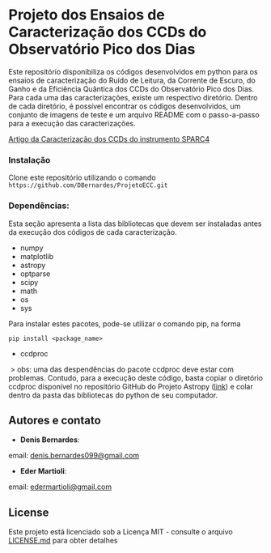# Projeto dos Ensaios de Caracterização dos CCDs do Observatório Pico dos Dias
Este repositório disponibiliza os códigos desenvolvidos em python para os ensaios de caracterização do Ruído de Leitura, da Corrente de Escuro, do Ganho e da Eficiência Quântica dos CCDs do Observatório Pico dos Dias. Para cada uma das caracterizações, existe um respectivo diretório. Dentro de cada diretório, é possível encontrar os códigos desenvolvidos, um conjunto de imagens de teste e um arquivo README com o passo-a-passo para a execução das caracterizações.

[Artigo da Caracterização dos CCDs do instrumento SPARC4](https://arxiv.org/abs/1806.02191)


### Instalação
Clone este repositório utilizando o comando ```https://github.com/DBernardes/ProjetoECC.git ```

### Dependências:
Esta seção apresenta a lista das bibliotecas que devem ser instaladas antes da execução dos códigos de cada caracterização.

  - numpy
  - matplotlib
  - astropy
  - optparse
  - scipy
  - math
  - os
  - sys
  
  Para instalar estes pacotes, pode-se utilizar o comando pip, na forma  
  
```
pip install <package_name>
```

  - ccdproc
  
  > obs: uma das despendências do pacote ccdproc deve estar com problemas. Contudo, para a execução deste código, basta copiar o diretório ccdproc disponível no repositório GitHub do Projeto Astropy ([link](https://github.com/astropy/ccdproc)) e colar dentro da pasta das bibliotecas do python de seu computador.       


## Autores e contato

* **Denis Bernardes**: 

email: denis.bernardes099@gmail.com 

* **Eder Martioli**: 

email: edermartioli@gmail.com

## License

Este projeto está licenciado sob a Licença MIT - consulte o arquivo [LICENSE.md](https://github.com/DBernardes/ProjetoECC/blob/master/LICENSE) para obter detalhes
